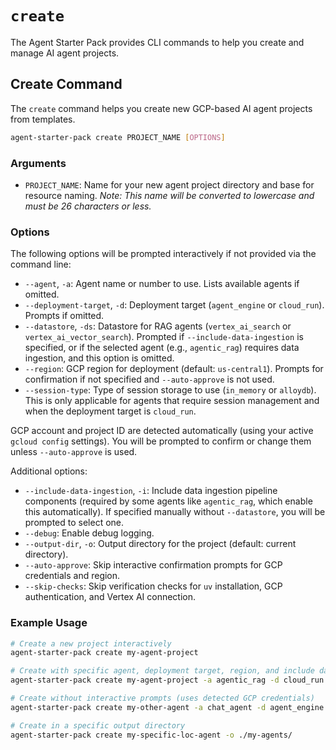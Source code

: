 # `create`

The Agent Starter Pack provides CLI commands to help you create and manage AI agent projects.

## Create Command

The `create` command helps you create new GCP-based AI agent projects from templates.

```bash
agent-starter-pack create PROJECT_NAME [OPTIONS]
```

### Arguments

- `PROJECT_NAME`: Name for your new agent project directory and base for resource naming.
  *Note: This name will be converted to lowercase and must be 26 characters or less.*

### Options

The following options will be prompted interactively if not provided via the command line:
- `--agent`, `-a`: Agent name or number to use. Lists available agents if omitted.
- `--deployment-target`, `-d`: Deployment target (`agent_engine` or `cloud_run`). Prompts if omitted.
- `--datastore`, `-ds`: Datastore for RAG agents (`vertex_ai_search` or `vertex_ai_vector_search`). Prompted if `--include-data-ingestion` is specified, or if the selected agent (e.g., `agentic_rag`) requires data ingestion, and this option is omitted.
- `--region`: GCP region for deployment (default: `us-central1`). Prompts for confirmation if not specified and `--auto-approve` is not used.
- `--session-type`: Type of session storage to use (`in_memory` or `alloydb`). This is only applicable for agents that require session management and when the deployment target is `cloud_run`.

GCP account and project ID are detected automatically (using your active `gcloud config` settings). You will be prompted to confirm or change them unless `--auto-approve` is used.

Additional options:
- `--include-data-ingestion`, `-i`: Include data ingestion pipeline components (required by some agents like `agentic_rag`, which enable this automatically). If specified manually without `--datastore`, you will be prompted to select one.
- `--debug`: Enable debug logging.
- `--output-dir`, `-o`: Output directory for the project (default: current directory).
- `--auto-approve`: Skip interactive confirmation prompts for GCP credentials and region.
- `--skip-checks`: Skip verification checks for `uv` installation, GCP authentication, and Vertex AI connection.

### Example Usage

```bash
# Create a new project interactively
agent-starter-pack create my-agent-project

# Create with specific agent, deployment target, region, and include data ingestion with Vertex AI Search
agent-starter-pack create my-agent-project -a agentic_rag -d cloud_run --region europe-west1 -i -ds vertex_ai_search

# Create without interactive prompts (uses detected GCP credentials)
agent-starter-pack create my-other-agent -a chat_agent -d agent_engine --auto-approve

# Create in a specific output directory
agent-starter-pack create my-specific-loc-agent -o ./my-agents/
```
